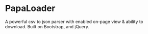 # PapaLoader

A powerful csv to json parser with enabled on-page view & ability to download. Built on Bootstrap, and jQuery.
